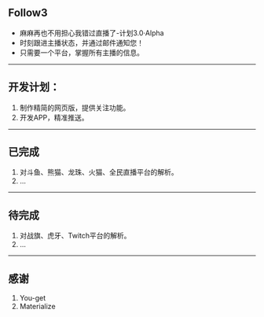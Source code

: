 ## Follow3

+ 麻麻再也不用担心我错过直播了-计划3.0·Alpha
+ 时刻跟进主播状态，并通过邮件通知您！
+ 只需要一个平台，掌握所有主播的信息。

---

## 开发计划：

1. 制作精简的网页版，提供关注功能。
2. 开发APP，精准推送。

---

## 已完成

1. 对斗鱼、熊猫、龙珠、火猫、全民直播平台的解析。
2. ...

---

## 待完成

1. 对战旗、虎牙、Twitch平台的解析。
2. ...

---

## 感谢

1. You-get
2. Materialize